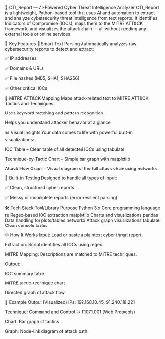 🧠 CTI_Report — AI-Powered Cyber Threat Intelligence Analyzer
CTI_Report is a lightweight, Python-based tool that uses AI and automation to extract and analyze cybersecurity threat intelligence from text reports. It identifies Indicators of Compromise (IOCs), maps them to the MITRE ATT&CK framework, and visualizes the attack chain — all without needing any external tools or online services.

🚀 Key Features
📝 Smart Text Parsing
Automatically analyzes raw cybersecurity reports to detect and extract:

✅ IP addresses

✅ Domains & URLs

✅ File hashes (MD5, SHA1, SHA256)

✅ Other critical IOCs

🎯 MITRE ATT&CK Mapping
Maps attack-related text to MITRE ATT&CK Tactics and Techniques

Uses keyword matching and pattern recognition

Helps you understand attacker behavior at a glance

📊 Visual Insights
Your data comes to life with powerful built-in visualizations:

IOC Table – Clean table of all detected IOCs using tabulate

Technique-by-Tactic Chart – Simple bar graph with matplotlib

Attack Flow Graph – Visual diagram of the full attack chain using networkx

🧪 Built-in Testing
Designed to handle all types of input:

✅ Clean, structured cyber reports

✅ Messy or incomplete reports (error-resilient parsing)

🛠 Tech Stack
Tool/Library	Purpose
Python 3.x	Core programming language
re	Regex-based IOC extraction
matplotlib	Charts and visualizations
pandas	Data handling for plots/tables
networkx	Attack graph visualizations
tabulate	Clean console tables

⚙️ How It Works
Input: Load or paste a plaintext cyber threat report.

Extraction: Script identifies all IOCs using regex.

MITRE Mapping: Descriptions are matched to MITRE techniques.

Output:

IOC summary table

MITRE tactic-technique chart

Directed graph of attack flow

🎯 Example Output (Visualized)
IPs: 192.168.10.45, 91.240.118.221

Technique: Command and Control → T1071.001 (Web Protocols)

Chart: Bar graph of tactics

Graph: Node-link diagram of attack path
